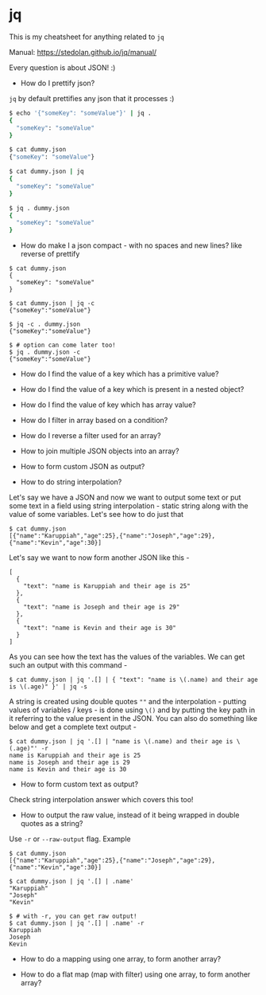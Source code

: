 # jq

This is my cheatsheet for anything related to `jq`

Manual: https://stedolan.github.io/jq/manual/

Every question is about JSON! :)

* How do I prettify json?

`jq` by default prettifies any json that it processes :)

```bash
$ echo '{"someKey": "someValue"}' | jq .
{
  "someKey": "someValue"
}

$ cat dummy.json
{"someKey": "someValue"}

$ cat dummy.json | jq
{
  "someKey": "someValue"
}

$ jq . dummy.json
{
  "someKey": "someValue"
}
```

* How do make I a json compact - with no spaces and new lines? like reverse of
prettify

```
$ cat dummy.json
{
  "someKey": "someValue"
}

$ cat dummy.json | jq -c
{"someKey":"someValue"}

$ jq -c . dummy.json
{"someKey":"someValue"}

$ # option can come later too!
$ jq . dummy.json -c
{"someKey":"someValue"}

```

* How do I find the value of a key which has a primitive value?

* How do I find the value of a key which is present in a nested object?

* How do I find the value of key which has array value?

* How do I filter in array based on a condition?

* How do I reverse a filter used for an array?

* How to join multiple JSON objects into an array?

* How to form custom JSON as output?

* How to do string interpolation?

Let's say we have a JSON and now we want to output some text or put
some text in a field using string interpolation - static string along
with the value of some variables. Let's see how to do just that

```
$ cat dummy.json
[{"name":"Karuppiah","age":25},{"name":"Joseph","age":29},{"name":"Kevin","age":30}]
```

Let's say we want to now form another JSON like this -

```
[
  {
    "text": "name is Karuppiah and their age is 25"
  },
  {
    "text": "name is Joseph and their age is 29"
  },
  {
    "text": "name is Kevin and their age is 30"
  }
]
```

As you can see how the text has the values of the variables. We can get such
an output with this command -

```
$ cat dummy.json | jq '.[] | { "text": "name is \(.name) and their age is \(.age)" }' | jq -s
```

A string is created using double quotes `""` and the interpolation - putting values
of variables / keys - is done using `\()` and by putting the key path in it referring to
the value present in the JSON. You can also do something like below and get a complete
text output -

```
$ cat dummy.json | jq '.[] | "name is \(.name) and their age is \(.age)"' -r
name is Karuppiah and their age is 25
name is Joseph and their age is 29
name is Kevin and their age is 30
```

* How to form custom text as output?

Check string interpolation answer which covers this too!

* How to output the raw value, instead of it being wrapped in double quotes
as a string?

Use `-r` or `--raw-output` flag. Example

```
$ cat dummy.json
[{"name":"Karuppiah","age":25},{"name":"Joseph","age":29},{"name":"Kevin","age":30}]

$ cat dummy.json | jq '.[] | .name'
"Karuppiah"
"Joseph"
"Kevin"

$ # with -r, you can get raw output!
$ cat dummy.json | jq '.[] | .name' -r
Karuppiah
Joseph
Kevin
```

* How to do a mapping using one array, to form another array?

* How to do a flat map (map with filter) using one array, to form another array?

